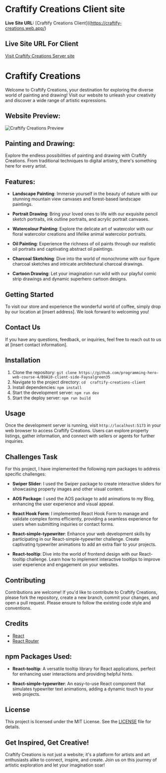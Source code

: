 # Craftify Creations Client site

**Live Site URL:** [Craftify Creations Client]((https://craftify-creations.web.app/)

## Live Site URL For Client
[Visit Craftify Creations Server site](https://craftify-creations-server.vercel.app)

# Craftify Creations


Welcome to Craftify Creations, your destination for exploring the diverse world of painting and drawing! Visit our website to unleash your creativity and discover a wide range of artistic expressions. 



## Website Preview:

![Craftify Creations Preview](https://i.postimg.cc/cJtfc4zG/craftify.png)

## Painting and Drawing:

Explore the endless possibilities of painting and drawing with Craftify Creations. From traditional techniques to digital artistry, there's something here for every artist.


## Features:

- **Landscape Painting**: Immerse yourself in the beauty of nature with our stunning mountain view canvases and forest-based landscape paintings.
  
- **Portrait Drawing**: Bring your loved ones to life with our exquisite pencil sketch portraits, ink outline portraits, and acrylic portrait canvases.
  
- **Watercolour Painting**: Explore the delicate art of watercolor with our floral watercolor creations and lifelike animal watercolor portraits.
  
- **Oil Painting**: Experience the richness of oil paints through our realistic oil portraits and captivating abstract oil paintings.
  
- **Charcoal Sketching**: Dive into the world of monochrome with our figure charcoal sketches and intricate architectural charcoal drawings.
  
- **Cartoon Drawing**: Let your imagination run wild with our playful comic strip drawings and dynamic superhero cartoon designs.


## Getting Started
To visit our store and experience the wonderful world of coffee, simply drop by our location at [insert address]. We look forward to welcoming you!

## Contact Us
If you have any questions, feedback, or inquiries, feel free to reach out to us at [insert contact information].


## Installation
1. Clone the repository: `git clone https://github.com/programming-hero-web-course-4/B9A10-client-side-Faysalgreen35`
2. Navigate to the project directory: `cd  craftify-creations-client`
3. Install dependencies: `npm install`
4. Start the development server: `npm run dev`
5. Start the deploy server: `npm run build`

## Usage
Once the development server is running, visit `http://localhost:5173` in your web browser to access Craftify Creations. Users can explore property listings, gather information, and connect with sellers or agents for further inquiries.

## Challenges Task
For this project, I have implemented the following npm packages to address specific challenges:
- **Swiper Slider**: I used the Swiper package to create interactive sliders for showcasing property images and other visual content.
- **AOS Package**: I used the AOS package to add animations to my Blog, enhancing the user experience and visual appeal.
- **React Hook Form**: I implemented React Hook Form to manage and validate complex forms efficiently, providing a seamless experience for users when submitting inquiries or contact forms.

- **React-simple-typewriter**: Enhance your web development skills by participating in our React-simple-typewriter challenge. Create captivating typewriter animations to add an extra flair to your projects.
  
- **React-tooltip**: Dive into the world of frontend design with our React-tooltip challenge. Learn how to implement interactive tooltips to improve user experience and engagement on your websites.



## Contributing
Contributions are welcome! If you'd like to contribute to Craftify Creations, please fork the repository, create a new branch, commit your changes, and open a pull request. Please ensure to follow the existing code style and conventions.

## Credits
- [React](https://reactjs.org/)
- [React Router](https://reactrouter.com/)

 
## npm Packages Used:

- **React-tooltip**: A versatile tooltip library for React applications, perfect for enhancing user interactions and providing helpful hints.
  
- **React-simple-typewriter**: An easy-to-use React component that simulates typewriter text animations, adding a dynamic touch to your web projects.

## License
This project is licensed under the MIT License. See the [LICENSE](LICENSE) file for details.


## Get Inspired, Get Creative!

Craftify Creations is not just a website; it's a platform for artists and art enthusiasts alike to connect, inspire, and create. Join us on this journey of artistic exploration and let your imagination soar!



